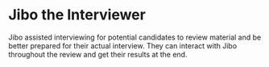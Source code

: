 # Jibo the Interviewer

Jibo assisted interviewing for potential candidates to review material and be better prepared for their actual interview. They can interact with Jibo throughout the review and get their results at the end.
